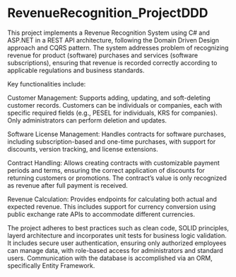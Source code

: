 # RevenueRecognition_ProjectDDD

This project implements a Revenue Recognition System using C# and ASP.NET in a REST API architecture, following the Domain Driven Design approach and CQRS pattern. The system addresses problem of recognizing revenue for product (software) purchases and services (software subscriptions), ensuring that revenue is recorded correctly according to applicable regulations and business standards.

Key functionalities include:

Customer Management: Supports adding, updating, and soft-deleting customer records. Customers can be individuals or companies, each with specific required fields (e.g., PESEL for individuals, KRS for companies). Only administrators can perform deletion and updates.

Software License Management: Handles contracts for software purchases, including subscription-based and one-time purchases, with support for discounts, version tracking, and license extensions.

Contract Handling: Allows creating contracts with customizable payment periods and terms, ensuring the correct application of discounts for returning customers or promotions. The contract’s value is only recognized as revenue after full payment is received.

Revenue Calculation: Provides endpoints for calculating both actual and expected revenue. This includes support for currency conversion using public exchange rate APIs to accommodate different currencies.

The project adheres to best practices such as clean code, SOLID principles, layerd architecture and incorporates unit tests for business logic validation. It includes secure user authentication, ensuring only authorized employees can manage data, with role-based access for administrators and standard users. Communication with the database is accomplished via an ORM, specifically Entity Framework.
